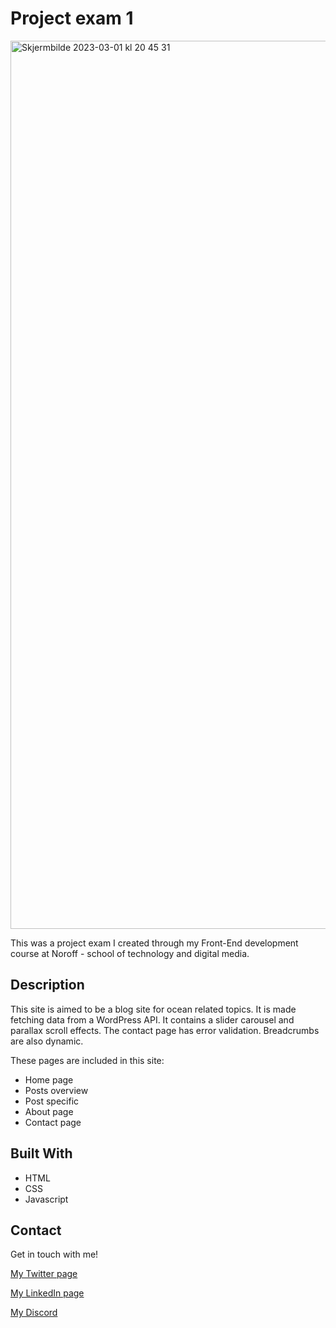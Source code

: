 # Project exam 1
<img width="1421" alt="Skjermbilde 2023-03-01 kl  20 45 31" src="https://user-images.githubusercontent.com/79892491/222248255-467b330f-50c5-46c9-b1a7-5a4535965be8.png">

This was a project exam I created through my Front-End development course at Noroff - school of technology and digital media.

## Description

This site is aimed to be a blog site for ocean related topics. It is made fetching data from a WordPress API. It contains a slider carousel and parallax scroll effects. The contact page has error validation. Breadcrumbs are also dynamic. 

These pages are included in this site:

- Home page
- Posts overview
- Post specific
- About page
- Contact page

## Built With

- HTML
- CSS
- Javascript

## Contact
Get in touch with me!

[My Twitter page](https://twitter.com/tanific)

[My LinkedIn page](https://www.linkedin.com/in/tonje-stensen-b3857a209/)

[My Discord](https://discord.com/users/186407072882098177)


